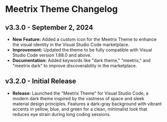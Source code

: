# Meetrix Theme Changelog

## v3.3.0 - September 2, 2024
- **New Feature:** Added a custom icon for the Meetrix Theme to enhance the visual identity in the Visual Studio Code marketplace.
- **Improvement:** Updated the theme to be fully compatible with Visual Studio Code version 1.88.0 and above.
- **Documentation:** Added keywords like "dark theme," "meetrix," and "meetrix dark" to improve discoverability in the marketplace.

## v3.2.0 - Initial Release
- **Release:** Launched the "Meetrix Theme" for Visual Studio Code, a modern dark theme inspired by the vastness of space and sleek material design principles. Features a dark-gray background with vibrant accents in yellow, blue, and green for a clean, minimalist look that reduces eye strain during long coding sessions.
